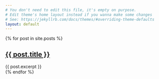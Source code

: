 ```yaml
---
# You don't need to edit this file, it's empty on purpose.
# Edit theme's home layout instead if you wanna make some changes
# See: https://jekyllrb.com/docs/themes/#overriding-theme-defaults
layout: default
---
```


{% for post in site.posts %}
  <article class="post-item">
    <h2><a href="{{ post.url }}">{{ post.title }}</a></h2>
    {{ post.excerpt }}
  </article>
{% endfor %}
